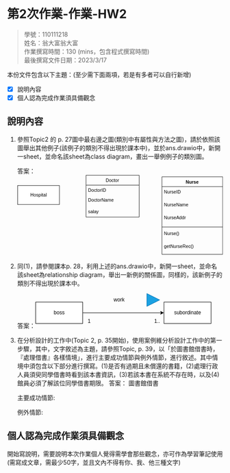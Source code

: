 # 第2次作業-作業-HW2
>
>學號：110111218
><br />
>姓名：翁大富翁大富
><br />
>作業撰寫時間：130 (mins，包含程式撰寫時間)
><br />
>最後撰寫文件日期：2023/3/17
>

本份文件包含以下主題：(至少需下面兩項，若是有多者可以自行新增)
- [x] 說明內容
- [x] 個人認為完成作業須具備觀念

## 說明內容

1. 參照Topic2 的 p. 27圖中最右邊之圖(類別中有屬性與方法之圖)，請於依照該圖舉出其他例子(該例子的類別不得出現於課本中)，並於ans.drawio中，新開一sheet，並命名該sheet為class diagram，畫出一舉例例子的類別圖。

    答案：<svg xmlns="http://www.w3.org/2000/svg" xmlns:xlink="http://www.w3.org/1999/xlink" version="1.1" width="541px" viewBox="-0.5 -0.5 541 212" content="&lt;mxfile&gt;&lt;diagram id=&quot;nVhawpruiTTqnRu64rEk&quot; name=&quot;第1頁&quot;&gt;&lt;mxGraphModel dx=&quot;785&quot; dy=&quot;568&quot; grid=&quot;1&quot; gridSize=&quot;10&quot; guides=&quot;1&quot; tooltips=&quot;1&quot; connect=&quot;1&quot; arrows=&quot;1&quot; fold=&quot;1&quot; page=&quot;1&quot; pageScale=&quot;1&quot; pageWidth=&quot;827&quot; pageHeight=&quot;1169&quot; math=&quot;0&quot; shadow=&quot;0&quot;&gt;&lt;root&gt;&lt;mxCell id=&quot;0&quot;/&gt;&lt;mxCell id=&quot;1&quot; parent=&quot;0&quot;/&gt;&lt;mxCell id=&quot;6&quot; value=&quot;Hospital&quot; style=&quot;html=1;&quot; vertex=&quot;1&quot; parent=&quot;1&quot;&gt;&lt;mxGeometry x=&quot;70&quot; y=&quot;217&quot; width=&quot;110&quot; height=&quot;50&quot; as=&quot;geometry&quot;/&gt;&lt;/mxCell&gt;&lt;mxCell id=&quot;7&quot; value=&quot;Nurse&quot; style=&quot;swimlane;fontStyle=1;align=center;verticalAlign=top;childLayout=stackLayout;horizontal=1;startSize=26;horizontalStack=0;resizeParent=1;resizeParentMax=0;resizeLast=0;collapsible=1;marginBottom=0;&quot; vertex=&quot;1&quot; parent=&quot;1&quot;&gt;&lt;mxGeometry x=&quot;450&quot; y=&quot;194&quot; width=&quot;160&quot; height=&quot;204&quot; as=&quot;geometry&quot;/&gt;&lt;/mxCell&gt;&lt;mxCell id=&quot;8&quot; value=&quot;NurseID&quot; style=&quot;text;strokeColor=none;fillColor=none;align=left;verticalAlign=top;spacingLeft=4;spacingRight=4;overflow=hidden;rotatable=0;points=[[0,0.5],[1,0.5]];portConstraint=eastwest;&quot; vertex=&quot;1&quot; parent=&quot;7&quot;&gt;&lt;mxGeometry y=&quot;26&quot; width=&quot;160&quot; height=&quot;34&quot; as=&quot;geometry&quot;/&gt;&lt;/mxCell&gt;&lt;mxCell id=&quot;18&quot; value=&quot;NurseName&quot; style=&quot;text;strokeColor=none;fillColor=none;align=left;verticalAlign=top;spacingLeft=4;spacingRight=4;overflow=hidden;rotatable=0;points=[[0,0.5],[1,0.5]];portConstraint=eastwest;&quot; vertex=&quot;1&quot; parent=&quot;7&quot;&gt;&lt;mxGeometry y=&quot;60&quot; width=&quot;160&quot; height=&quot;34&quot; as=&quot;geometry&quot;/&gt;&lt;/mxCell&gt;&lt;mxCell id=&quot;19&quot; value=&quot;NurseAddr&quot; style=&quot;text;strokeColor=none;fillColor=none;align=left;verticalAlign=top;spacingLeft=4;spacingRight=4;overflow=hidden;rotatable=0;points=[[0,0.5],[1,0.5]];portConstraint=eastwest;&quot; vertex=&quot;1&quot; parent=&quot;7&quot;&gt;&lt;mxGeometry y=&quot;94&quot; width=&quot;160&quot; height=&quot;34&quot; as=&quot;geometry&quot;/&gt;&lt;/mxCell&gt;&lt;mxCell id=&quot;9&quot; value=&quot;&quot; style=&quot;line;strokeWidth=1;fillColor=none;align=left;verticalAlign=middle;spacingTop=-1;spacingLeft=3;spacingRight=3;rotatable=0;labelPosition=right;points=[];portConstraint=eastwest;strokeColor=inherit;&quot; vertex=&quot;1&quot; parent=&quot;7&quot;&gt;&lt;mxGeometry y=&quot;128&quot; width=&quot;160&quot; height=&quot;8&quot; as=&quot;geometry&quot;/&gt;&lt;/mxCell&gt;&lt;mxCell id=&quot;10&quot; value=&quot;Nurse()&quot; style=&quot;text;strokeColor=none;fillColor=none;align=left;verticalAlign=top;spacingLeft=4;spacingRight=4;overflow=hidden;rotatable=0;points=[[0,0.5],[1,0.5]];portConstraint=eastwest;&quot; vertex=&quot;1&quot; parent=&quot;7&quot;&gt;&lt;mxGeometry y=&quot;136&quot; width=&quot;160&quot; height=&quot;34&quot; as=&quot;geometry&quot;/&gt;&lt;/mxCell&gt;&lt;mxCell id=&quot;20&quot; value=&quot;getNurseRec()&quot; style=&quot;text;strokeColor=none;fillColor=none;align=left;verticalAlign=top;spacingLeft=4;spacingRight=4;overflow=hidden;rotatable=0;points=[[0,0.5],[1,0.5]];portConstraint=eastwest;&quot; vertex=&quot;1&quot; parent=&quot;7&quot;&gt;&lt;mxGeometry y=&quot;170&quot; width=&quot;160&quot; height=&quot;34&quot; as=&quot;geometry&quot;/&gt;&lt;/mxCell&gt;&lt;mxCell id=&quot;11&quot; value=&quot;Doctor&quot; style=&quot;swimlane;fontStyle=0;childLayout=stackLayout;horizontal=1;startSize=26;fillColor=none;horizontalStack=0;resizeParent=1;resizeParentMax=0;resizeLast=0;collapsible=1;marginBottom=0;&quot; vertex=&quot;1&quot; parent=&quot;1&quot;&gt;&lt;mxGeometry x=&quot;250&quot; y=&quot;190&quot; width=&quot;140&quot; height=&quot;110&quot; as=&quot;geometry&quot;/&gt;&lt;/mxCell&gt;&lt;mxCell id=&quot;12&quot; value=&quot;DoctorID&quot; style=&quot;text;strokeColor=none;fillColor=none;align=left;verticalAlign=top;spacingLeft=4;spacingRight=4;overflow=hidden;rotatable=0;points=[[0,0.5],[1,0.5]];portConstraint=eastwest;&quot; vertex=&quot;1&quot; parent=&quot;11&quot;&gt;&lt;mxGeometry y=&quot;26&quot; width=&quot;140&quot; height=&quot;26&quot; as=&quot;geometry&quot;/&gt;&lt;/mxCell&gt;&lt;mxCell id=&quot;13&quot; value=&quot;DoctorName&quot; style=&quot;text;strokeColor=none;fillColor=none;align=left;verticalAlign=top;spacingLeft=4;spacingRight=4;overflow=hidden;rotatable=0;points=[[0,0.5],[1,0.5]];portConstraint=eastwest;&quot; vertex=&quot;1&quot; parent=&quot;11&quot;&gt;&lt;mxGeometry y=&quot;52&quot; width=&quot;140&quot; height=&quot;58&quot; as=&quot;geometry&quot;/&gt;&lt;/mxCell&gt;&lt;mxCell id=&quot;17&quot; value=&quot;salay&quot; style=&quot;text;strokeColor=none;fillColor=none;align=left;verticalAlign=top;spacingLeft=4;spacingRight=4;overflow=hidden;rotatable=0;points=[[0,0.5],[1,0.5]];portConstraint=eastwest;&quot; vertex=&quot;1&quot; parent=&quot;1&quot;&gt;&lt;mxGeometry x=&quot;250&quot; y=&quot;272&quot; width=&quot;140&quot; height=&quot;30&quot; as=&quot;geometry&quot;/&gt;&lt;/mxCell&gt;&lt;/root&gt;&lt;/mxGraphModel&gt;&lt;/diagram&gt;&lt;/mxfile&gt;" onclick="(function(svg){var src=window.event.target||window.event.srcElement;while (src!=null&amp;&amp;src.nodeName.toLowerCase()!='a'){src=src.parentNode;}if(src==null){if(svg.wnd!=null&amp;&amp;!svg.wnd.closed){svg.wnd.focus();}else{var r=function(evt){if(evt.data=='ready'&amp;&amp;evt.source==svg.wnd){svg.wnd.postMessage(decodeURIComponent(svg.getAttribute('content')),'*');window.removeEventListener('message',r);}};window.addEventListener('message',r);svg.wnd=window.open('https://viewer.diagrams.net/?client=1&amp;page=0&amp;edit=_blank');}}})(this);" style="cursor:pointer;max-width:100%;max-height:212px;"><defs><clipPath id="mx-clip-384-35-152-34-0"><rect x="384" y="35" width="152" height="34"/></clipPath><clipPath id="mx-clip-384-69-152-34-0"><rect x="384" y="69" width="152" height="34"/></clipPath><clipPath id="mx-clip-384-103-152-34-0"><rect x="384" y="103" width="152" height="34"/></clipPath><clipPath id="mx-clip-384-145-152-34-0"><rect x="384" y="145" width="152" height="34"/></clipPath><clipPath id="mx-clip-384-179-152-34-0"><rect x="384" y="179" width="152" height="34"/></clipPath><clipPath id="mx-clip-184-31-132-26-0"><rect x="184" y="31" width="132" height="26"/></clipPath><clipPath id="mx-clip-184-57-132-58-0"><rect x="184" y="57" width="132" height="58"/></clipPath><clipPath id="mx-clip-184-87-132-30-0"><rect x="184" y="87" width="132" height="30"/></clipPath></defs><g><rect x="0" y="27" width="110" height="50" fill="rgb(255, 255, 255)" stroke="rgb(0, 0, 0)" pointer-events="all"/><g transform="translate(-0.5 -0.5)"><switch><foreignObject pointer-events="none" width="100%" height="100%" requiredFeatures="http://www.w3.org/TR/SVG11/feature#Extensibility" style="overflow: visible; text-align: left;"><div xmlns="http://www.w3.org/1999/xhtml" style="display: flex; align-items: unsafe center; justify-content: unsafe center; width: 1px; height: 1px; padding-top: 52px; margin-left: 55px;"><div data-drawio-colors="color: rgb(0, 0, 0); " style="box-sizing: border-box; font-size: 0px; text-align: center;"><div style="display: inline-block; font-size: 12px; font-family: Helvetica; color: rgb(0, 0, 0); line-height: 1.2; pointer-events: all; white-space: nowrap;">Hospital</div></div></div></foreignObject><text x="55" y="56" fill="rgb(0, 0, 0)" font-family="Helvetica" font-size="12px" text-anchor="middle">Hospital</text></switch></g><path d="M 380 30 L 380 4 L 540 4 L 540 30" fill="rgb(255, 255, 255)" stroke="rgb(0, 0, 0)" stroke-miterlimit="10" pointer-events="all"/><path d="M 380 30 L 380 208 L 540 208 L 540 30" fill="none" stroke="rgb(0, 0, 0)" stroke-miterlimit="10" pointer-events="none"/><path d="M 380 30 L 540 30" fill="none" stroke="rgb(0, 0, 0)" stroke-miterlimit="10" pointer-events="none"/><g fill="rgb(0, 0, 0)" font-family="Helvetica" font-weight="bold" pointer-events="none" text-anchor="middle" font-size="12px"><text x="459.5" y="21.5">Nurse</text></g><g fill="rgb(0, 0, 0)" font-family="Helvetica" pointer-events="none" clip-path="url(#mx-clip-384-35-152-34-0)" font-size="12px"><text x="385.5" y="47.5">NurseID</text></g><g fill="rgb(0, 0, 0)" font-family="Helvetica" pointer-events="none" clip-path="url(#mx-clip-384-69-152-34-0)" font-size="12px"><text x="385.5" y="81.5">NurseName</text></g><g fill="rgb(0, 0, 0)" font-family="Helvetica" pointer-events="none" clip-path="url(#mx-clip-384-103-152-34-0)" font-size="12px"><text x="385.5" y="115.5">NurseAddr</text></g><path d="M 380 136 L 540 136" fill="none" stroke="rgb(0, 0, 0)" stroke-miterlimit="10" pointer-events="none"/><g fill="rgb(0, 0, 0)" font-family="Helvetica" pointer-events="none" clip-path="url(#mx-clip-384-145-152-34-0)" font-size="12px"><text x="385.5" y="157.5">Nurse()</text></g><g fill="rgb(0, 0, 0)" font-family="Helvetica" pointer-events="none" clip-path="url(#mx-clip-384-179-152-34-0)" font-size="12px"><text x="385.5" y="191.5">getNurseRec()</text></g><path d="M 180 26 L 180 0 L 320 0 L 320 26" fill="none" stroke="rgb(0, 0, 0)" stroke-miterlimit="10" pointer-events="none"/><path d="M 180 26 L 180 110 L 320 110 L 320 26" fill="none" stroke="rgb(0, 0, 0)" stroke-miterlimit="10" pointer-events="none"/><path d="M 180 26 L 320 26" fill="none" stroke="rgb(0, 0, 0)" stroke-miterlimit="10" pointer-events="none"/><g fill="rgb(0, 0, 0)" font-family="Helvetica" pointer-events="none" text-anchor="middle" font-size="12px"><text x="249.5" y="17.5">Doctor</text></g><g fill="rgb(0, 0, 0)" font-family="Helvetica" pointer-events="none" clip-path="url(#mx-clip-184-31-132-26-0)" font-size="12px"><text x="185.5" y="43.5">DoctorID</text></g><g fill="rgb(0, 0, 0)" font-family="Helvetica" pointer-events="none" clip-path="url(#mx-clip-184-57-132-58-0)" font-size="12px"><text x="185.5" y="69.5">DoctorName</text></g><g fill="rgb(0, 0, 0)" font-family="Helvetica" pointer-events="none" clip-path="url(#mx-clip-184-87-132-30-0)" font-size="12px"><text x="185.5" y="99.5">salay</text></g></g><switch><g requiredFeatures="http://www.w3.org/TR/SVG11/feature#Extensibility"/><a transform="translate(0,-5)" xlink:href="https://www.diagrams.net/doc/faq/svg-export-text-problems" target="_blank"><text text-anchor="middle" font-size="10px" x="50%" y="100%">Text is not SVG - cannot display</text></a></switch></svg>

2. 同(1)，請參閱課本p. 28，利用上述的ans.drawio中，新開一sheet，並命名該sheet為relationship diagram，舉出一新例的關係圖，同樣的，該新例子的類別不得出現於課本中。

    答案：<svg xmlns="http://www.w3.org/2000/svg" xmlns:xlink="http://www.w3.org/1999/xlink" version="1.1" width="411px" viewBox="-0.5 -0.5 411 81" content="&lt;mxfile&gt;&lt;diagram id=&quot;5MWkI2qM6--w77TpJ5rL&quot; name=&quot;第1頁&quot;&gt;&lt;mxGraphModel dx=&quot;785&quot; dy=&quot;568&quot; grid=&quot;1&quot; gridSize=&quot;10&quot; guides=&quot;1&quot; tooltips=&quot;1&quot; connect=&quot;1&quot; arrows=&quot;1&quot; fold=&quot;1&quot; page=&quot;1&quot; pageScale=&quot;1&quot; pageWidth=&quot;827&quot; pageHeight=&quot;1169&quot; math=&quot;0&quot; shadow=&quot;0&quot;&gt;&lt;root&gt;&lt;mxCell id=&quot;0&quot;/&gt;&lt;mxCell id=&quot;1&quot; parent=&quot;0&quot;/&gt;&lt;mxCell id=&quot;4&quot; style=&quot;edgeStyle=none;html=1;exitX=1;exitY=0.5;exitDx=0;exitDy=0;entryX=0;entryY=0.5;entryDx=0;entryDy=0;&quot; edge=&quot;1&quot; parent=&quot;1&quot; source=&quot;2&quot; target=&quot;3&quot;&gt;&lt;mxGeometry relative=&quot;1&quot; as=&quot;geometry&quot;/&gt;&lt;/mxCell&gt;&lt;mxCell id=&quot;2&quot; value=&quot;boss&quot; style=&quot;html=1;&quot; vertex=&quot;1&quot; parent=&quot;1&quot;&gt;&lt;mxGeometry x=&quot;150&quot; y=&quot;300&quot; width=&quot;110&quot; height=&quot;50&quot; as=&quot;geometry&quot;/&gt;&lt;/mxCell&gt;&lt;mxCell id=&quot;3&quot; value=&quot;subordinate&quot; style=&quot;html=1;&quot; vertex=&quot;1&quot; parent=&quot;1&quot;&gt;&lt;mxGeometry x=&quot;450&quot; y=&quot;300&quot; width=&quot;110&quot; height=&quot;50&quot; as=&quot;geometry&quot;/&gt;&lt;/mxCell&gt;&lt;mxCell id=&quot;5&quot; value=&quot;&quot; style=&quot;triangle;whiteSpace=wrap;html=1;fillColor=#1ba1e2;fontColor=#ffffff;strokeColor=#006EAF;&quot; vertex=&quot;1&quot; parent=&quot;1&quot;&gt;&lt;mxGeometry x=&quot;410&quot; y=&quot;280&quot; width=&quot;30&quot; height=&quot;30&quot; as=&quot;geometry&quot;/&gt;&lt;/mxCell&gt;&lt;mxCell id=&quot;6&quot; value=&quot;work&quot; style=&quot;text;html=1;align=center;verticalAlign=middle;resizable=0;points=[];autosize=1;strokeColor=none;fillColor=none;&quot; vertex=&quot;1&quot; parent=&quot;1&quot;&gt;&lt;mxGeometry x=&quot;320&quot; y=&quot;280&quot; width=&quot;50&quot; height=&quot;30&quot; as=&quot;geometry&quot;/&gt;&lt;/mxCell&gt;&lt;mxCell id=&quot;7&quot; value=&quot;1&quot; style=&quot;text;html=1;align=center;verticalAlign=middle;resizable=0;points=[];autosize=1;strokeColor=none;fillColor=none;&quot; vertex=&quot;1&quot; parent=&quot;1&quot;&gt;&lt;mxGeometry x=&quot;260&quot; y=&quot;330&quot; width=&quot;30&quot; height=&quot;30&quot; as=&quot;geometry&quot;/&gt;&lt;/mxCell&gt;&lt;mxCell id=&quot;8&quot; value=&quot;1..*&quot; style=&quot;text;html=1;align=center;verticalAlign=middle;resizable=0;points=[];autosize=1;strokeColor=none;fillColor=none;&quot; vertex=&quot;1&quot; parent=&quot;1&quot;&gt;&lt;mxGeometry x=&quot;414&quot; y=&quot;330&quot; width=&quot;40&quot; height=&quot;30&quot; as=&quot;geometry&quot;/&gt;&lt;/mxCell&gt;&lt;/root&gt;&lt;/mxGraphModel&gt;&lt;/diagram&gt;&lt;/mxfile&gt;" onclick="(function(svg){var src=window.event.target||window.event.srcElement;while (src!=null&amp;&amp;src.nodeName.toLowerCase()!='a'){src=src.parentNode;}if(src==null){if(svg.wnd!=null&amp;&amp;!svg.wnd.closed){svg.wnd.focus();}else{var r=function(evt){if(evt.data=='ready'&amp;&amp;evt.source==svg.wnd){svg.wnd.postMessage(decodeURIComponent(svg.getAttribute('content')),'*');window.removeEventListener('message',r);}};window.addEventListener('message',r);svg.wnd=window.open('https://viewer.diagrams.net/?client=1&amp;page=0&amp;edit=_blank');}}})(this);" style="cursor:pointer;max-width:100%;max-height:81px;"><defs/><g><path d="M 110 45 L 293.63 45" fill="none" stroke="rgb(0, 0, 0)" stroke-miterlimit="10" pointer-events="stroke"/><path d="M 298.88 45 L 291.88 48.5 L 293.63 45 L 291.88 41.5 Z" fill="rgb(0, 0, 0)" stroke="rgb(0, 0, 0)" stroke-miterlimit="10" pointer-events="all"/><rect x="0" y="20" width="110" height="50" fill="rgb(255, 255, 255)" stroke="rgb(0, 0, 0)" pointer-events="all"/><g transform="translate(-0.5 -0.5)"><switch><foreignObject pointer-events="none" width="100%" height="100%" requiredFeatures="http://www.w3.org/TR/SVG11/feature#Extensibility" style="overflow: visible; text-align: left;"><div xmlns="http://www.w3.org/1999/xhtml" style="display: flex; align-items: unsafe center; justify-content: unsafe center; width: 1px; height: 1px; padding-top: 45px; margin-left: 55px;"><div data-drawio-colors="color: rgb(0, 0, 0); " style="box-sizing: border-box; font-size: 0px; text-align: center;"><div style="display: inline-block; font-size: 12px; font-family: Helvetica; color: rgb(0, 0, 0); line-height: 1.2; pointer-events: all; white-space: nowrap;">boss</div></div></div></foreignObject><text x="55" y="49" fill="rgb(0, 0, 0)" font-family="Helvetica" font-size="12px" text-anchor="middle">boss</text></switch></g><rect x="300" y="20" width="110" height="50" fill="rgb(255, 255, 255)" stroke="rgb(0, 0, 0)" pointer-events="all"/><g transform="translate(-0.5 -0.5)"><switch><foreignObject pointer-events="none" width="100%" height="100%" requiredFeatures="http://www.w3.org/TR/SVG11/feature#Extensibility" style="overflow: visible; text-align: left;"><div xmlns="http://www.w3.org/1999/xhtml" style="display: flex; align-items: unsafe center; justify-content: unsafe center; width: 1px; height: 1px; padding-top: 45px; margin-left: 355px;"><div data-drawio-colors="color: rgb(0, 0, 0); " style="box-sizing: border-box; font-size: 0px; text-align: center;"><div style="display: inline-block; font-size: 12px; font-family: Helvetica; color: rgb(0, 0, 0); line-height: 1.2; pointer-events: all; white-space: nowrap;">subordinate</div></div></div></foreignObject><text x="355" y="49" fill="rgb(0, 0, 0)" font-family="Helvetica" font-size="12px" text-anchor="middle">subordinate</text></switch></g><path d="M 260 0 L 290 15 L 260 30 Z" fill="#1ba1e2" stroke="#006eaf" stroke-miterlimit="10" pointer-events="all"/><rect x="170" y="0" width="50" height="30" fill="none" stroke="none" pointer-events="all"/><g transform="translate(-0.5 -0.5)"><switch><foreignObject pointer-events="none" width="100%" height="100%" requiredFeatures="http://www.w3.org/TR/SVG11/feature#Extensibility" style="overflow: visible; text-align: left;"><div xmlns="http://www.w3.org/1999/xhtml" style="display: flex; align-items: unsafe center; justify-content: unsafe center; width: 1px; height: 1px; padding-top: 15px; margin-left: 195px;"><div data-drawio-colors="color: rgb(0, 0, 0); " style="box-sizing: border-box; font-size: 0px; text-align: center;"><div style="display: inline-block; font-size: 12px; font-family: Helvetica; color: rgb(0, 0, 0); line-height: 1.2; pointer-events: all; white-space: nowrap;">work</div></div></div></foreignObject><text x="195" y="19" fill="rgb(0, 0, 0)" font-family="Helvetica" font-size="12px" text-anchor="middle">work</text></switch></g><rect x="110" y="50" width="30" height="30" fill="none" stroke="none" pointer-events="all"/><g transform="translate(-0.5 -0.5)"><switch><foreignObject pointer-events="none" width="100%" height="100%" requiredFeatures="http://www.w3.org/TR/SVG11/feature#Extensibility" style="overflow: visible; text-align: left;"><div xmlns="http://www.w3.org/1999/xhtml" style="display: flex; align-items: unsafe center; justify-content: unsafe center; width: 1px; height: 1px; padding-top: 65px; margin-left: 125px;"><div data-drawio-colors="color: rgb(0, 0, 0); " style="box-sizing: border-box; font-size: 0px; text-align: center;"><div style="display: inline-block; font-size: 12px; font-family: Helvetica; color: rgb(0, 0, 0); line-height: 1.2; pointer-events: all; white-space: nowrap;">1</div></div></div></foreignObject><text x="125" y="69" fill="rgb(0, 0, 0)" font-family="Helvetica" font-size="12px" text-anchor="middle">1</text></switch></g><rect x="264" y="50" width="40" height="30" fill="none" stroke="none" pointer-events="all"/><g transform="translate(-0.5 -0.5)"><switch><foreignObject pointer-events="none" width="100%" height="100%" requiredFeatures="http://www.w3.org/TR/SVG11/feature#Extensibility" style="overflow: visible; text-align: left;"><div xmlns="http://www.w3.org/1999/xhtml" style="display: flex; align-items: unsafe center; justify-content: unsafe center; width: 1px; height: 1px; padding-top: 65px; margin-left: 284px;"><div data-drawio-colors="color: rgb(0, 0, 0); " style="box-sizing: border-box; font-size: 0px; text-align: center;"><div style="display: inline-block; font-size: 12px; font-family: Helvetica; color: rgb(0, 0, 0); line-height: 1.2; pointer-events: all; white-space: nowrap;">1..*</div></div></div></foreignObject><text x="284" y="69" fill="rgb(0, 0, 0)" font-family="Helvetica" font-size="12px" text-anchor="middle">1..*</text></switch></g></g><switch><g requiredFeatures="http://www.w3.org/TR/SVG11/feature#Extensibility"/><a transform="translate(0,-5)" xlink:href="https://www.diagrams.net/doc/faq/svg-export-text-problems" target="_blank"><text text-anchor="middle" font-size="10px" x="50%" y="100%">Text is not SVG - cannot display</text></a></switch></svg>

3. 在分析設計的工作中(Topic 2, p. 35開始)，使用案例維分析設計工作中的第一步驟，其中，文字敘述為主題，請參照Topic, p. 39，以「於圖書館借書時，『處理借書』各樣情境」，進行主要成功情節與例外情節，進行敘述。其中情境中須包含以下部分進行撰寫。(1)是否有過期且未償還的書籍，(2)處理行政人員須臾同學借書時看到該本書資訊，(3)若該本書在系統不存在時，以及(4)館員必須了解該位同學借書期限。
    答案：
    圖書館借書

    主要成功情節:

    例外情節:



## 個人認為完成作業須具備觀念

開始寫說明，需要說明本次作業個人覺得需學會那些觀念，亦可作為學習筆記使用 (需寫成文章，需最少50字，並且文內不得有你、我、他三種文字)